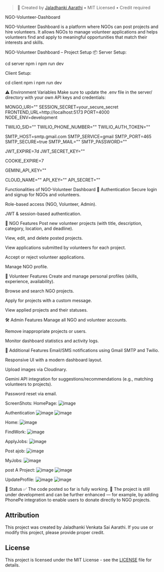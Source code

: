 > 🔖 Created by [Jaladhanki Aarathi](mailto:jvsaarathi@gmail.com) • MIT Licensed • Credit required


NGO-Volunteer-Dashboard


NGO-Volunteer Dashboard is a platform where NGOs can post projects and hire volunteers. It allows NGOs to manage volunteer applications and helps volunteers find and apply to meaningful opportunities that match their interests and skills.

NGO-Volunteer Dashboard – Project Setup
📦 Server Setup:

cd server
npm i
npm run dev

Client Setup:

cd client
npm i
npm run dev


⚠️ Environment Variables
Make sure to update the .env file in the server/ directory with your own API keys and credentials:


MONGO_URI=""
SESSION_SECRET=your_secure_secret
FRONTEND_URL=http://localhost:5173
PORT=4000
NODE_ENV=development

TWILIO_SID=""
TWILIO_PHONE_NUMBER=""
TWILIO_AUTH_TOKEN=""

SMTP_HOST=smtp.gmail.com
SMTP_SERVICE=gmail
SMTP_PORT=465
SMTP_SECURE=true
SMTP_MAIL=""
SMTP_PASSWORD=""

JWT_EXPIRE=7d
JWT_SECRET_KEY=""

COOKIE_EXPIRE=7

GEMINI_API_KEY=""

CLOUD_NAME=""
API_KEY=""
API_SECRET=""

Functionalities of NGO-Volunteer Dashboard
🔐 Authentication
Secure login and signup for NGOs and volunteers.

Role-based access (NGO, Volunteer, Admin).

JWT & session-based authentication.

📌 NGO Features
Post new volunteer projects (with title, description, category, location, and deadline).

View, edit, and delete posted projects.

View applications submitted by volunteers for each project.

Accept or reject volunteer applications.

Manage NGO profile.

👤 Volunteer Features
Create and manage personal profiles (skills, experience, availability).

Browse and search NGO projects.

Apply for projects with a custom message.

View applied projects and their statuses.

🛠️ Admin Features
Manage all NGO and volunteer accounts.

Remove inappropriate projects or users.

Monitor dashboard statistics and activity logs.

🔔 Additional Features
Email/SMS notifications using Gmail SMTP and Twilio.

Responsive UI with a modern dashboard layout.

Upload images via Cloudinary.

Gemini API integration for suggestions/recommendations (e.g., matching volunteers to projects).

Password reset via email.


ScreenShots:
HomePage:
![image](https://github.com/user-attachments/assets/b6cb5da8-4036-410d-8cb6-8bc784dd18f5)

Authentication 
![image](https://github.com/user-attachments/assets/cbfeff19-3794-48d8-a685-17225dd64cbf)
![image](https://github.com/user-attachments/assets/964eb428-bee0-42cf-8471-d1cbcda21243)

Home:
![image](https://github.com/user-attachments/assets/3d69abeb-2b94-4443-abe7-5077013d88c5)

FindWork:
![image](https://github.com/user-attachments/assets/176c6ffe-3050-4dbf-9729-da45d39eb9bf)

ApplyJobs:
![image](https://github.com/user-attachments/assets/38ee07ea-e726-4da6-8ec5-eae960f8987a)

Post ajob:
![image](https://github.com/user-attachments/assets/af733d28-e8b3-4991-bc7d-1d5fdb45781f)

MyJobs:
![image](https://github.com/user-attachments/assets/a95bec15-6671-4aef-870a-e599339dcedb)

post A Project:
![image](https://github.com/user-attachments/assets/4c4d7d2c-b9d7-4234-b5d9-f895285f557c)
![image](https://github.com/user-attachments/assets/71facbe2-9989-4842-b922-bf255329c0c5)

UpdateProfile:
![image](https://github.com/user-attachments/assets/05fd1560-4a19-4141-9cb7-39edfe4595b1)
![image](https://github.com/user-attachments/assets/299868f2-c708-4bae-a63e-e5b8ef6b45e0)

🚧 Status
✅ The code posted so far is fully working.
🚀 The project is still under development and can be further enhanced — for example, by adding PhonePe integration to enable users to donate directly to NGO projects.


## Attribution
This project was created by Jaladhanki Venkata Sai Aarathi. If you use or modify this project, please provide proper credit.


## License

This project is licensed under the MIT License - see the [LICENSE](LICENSE) file for details.










